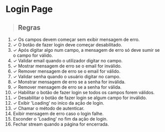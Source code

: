 # Login Page

> ## Regras
1. ✓ Os campos devem começar sem exibir mensagem de erro.
2. ✓ O botão de fazer login deve começar desabilitado.
3. ✓ Após digitar algo num campo, a mensagem de erro só deve sumir se o campo for válido.
4. ✓ Validar email quando o utilizador digitar no campo.
5. ✓ Mostrar mensagem de erro se o email for inválido.
6. ✓ Remover mensagem de erro se o email for válido.
7. ✓ Validar senha quando o usuário digitar no campo.
8. ✓ Monstrar mensagem de erro se a senha for inválida.
9. ✓ Remover mensagem de erro se a senha for válida.
10. ✓ Habilitar o botão de fazer login se todos os campos forem válidos.
11. ✓ Desabilitar o botão de fazer login se algum campo for inválido.
12. ✓ Exibir 'Loading' no iníco da ação de login.
13. ✓ Chamar o método de autenticar.
14. Exibir mensagem de erro caso o login falhe.
15. Esconder o 'Loading' no fim da ação de login.
16. Fechar stream quando a página for encerrada.

